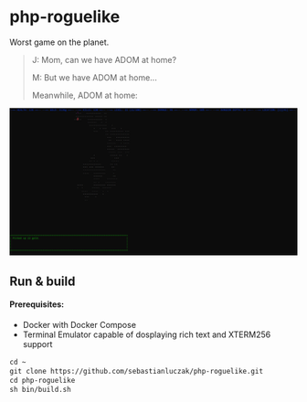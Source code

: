 # php-roguelike

Worst game on the planet.

> J: Mom, can we have ADOM at home?
> 
> M: But we have ADOM at home...
> 
> Meanwhile, ADOM at home:

![Screenshot](docs/images/screenshot.png?raw=true "Title")

## Run & build

#### Prerequisites:
- Docker with Docker Compose
- Terminal Emulator capable of dosplaying rich text and XTERM256 support

```shell
cd ~
git clone https://github.com/sebastianluczak/php-roguelike.git
cd php-roguelike
sh bin/build.sh
```